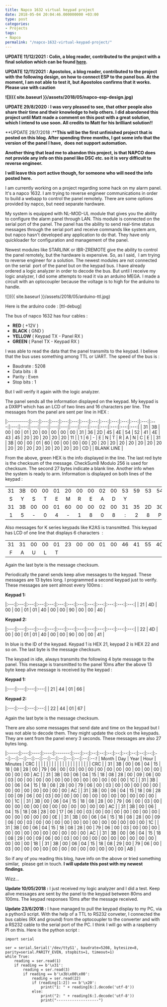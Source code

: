 ```yaml
---
title: Napco 1632 virtual keypad project
date: 2018-05-04 20:04:46.000000000 +03:00
type: post
categories:
- Projects
tags:
- Napco
permalink: "/napco-1632-virtual-keypad-project/"
---
```

**UPDATE 11/12/2021 : Colin, a blog reader, contributed to the project with a final solution which can be found [here](https://github.com/cborrowman/Napco1632ArduinoMonitor).**

**UPDATE 12/11/2021 : Apostolos, a blog reader, contributed to the project with the following design, on how to connect ESP to the panel bus. At the moment, I am not able to test it, but Apostolos confirms that it works. Please use with caution**

**![]({{ site.baseurl }}/assets/2018/05/napco-esp-design.jpg)**

**UPDATE 29/8/2020 : I was very pleased to see, that other people also share their time and their knowledge to help others. I did abandoned this project until Matt made a comment on this post with a great solution, which I intend to use soon. All credits to Matt for his brilliant solution!!**

**UPDATE 29/7/2018 :****This will be the first unfinished project that is posted on this blog. After spending three months, I got some info that the version of the panel I have,  does not support automation.**

**Another thing that lead me to abandon this project, is that NAPCO does not provide any info on this panel like DSC etc. so it is very difficult to reverse engineer.**

**I will leave this port active though, for someone who will need the info posted here.**

I am currently working on a project regarding some hack on my alarm panel. It's a napco 1632. I am trying to reverse engineer communications in order to build a webapp to control the panel remotely. There are some options provided by napco, but need separate hardware.

My system is equipped with NL-MOD-UL module that gives you the ability to configure the alarm panel through LAN. This module is connected on the serial port of the panel. The panel has the ability to send real-time status messages through the serial port and receive commands like system arm, but napco hasn't developed any application to do that. They have only quickloader for configuration and management of the panel.

Newest modules like STARLINK or IBR-ZREMOTE give the ability to control the panel remotely, but the hardware is expensive. So, as I said,  I am trying to reverse engineer for a solution. The newest modules are not connected on the serial  port of the panel but on the keypad bus. I have already ordered a logic analyzer in order to decode the bus. But until I receive my logic analyzer, I did some attempts to read it via an arduino MEGA. I made a circuit with an optocoupler because the voltage is to high for the arduino to handle.

![]({{ site.baseurl }}/assets/2018/05/arduino-ttl.jpg)

Here is the arduino code : [ttl-debug]

The bus of napco 1632 has four cables :

- **RED** ( +12V )
- **BLACK** ( GND )
- **YELLOW** ( Keypad TX - Panel RX )
- **GREEN** ( Panel TX - Keypad RX )

I was able to read the data that the panel transmits to the keypad. I believe that the bus uses something among TTL or UART. The speed of the bus is :

- Baudrate : 5208
- Data bits : 8
- Parity : Even
- Stop bits : 1

But I will verify it again with the logic analyzer.

The panel sends all the information displayed on the keypad. My keypad is a DXRP1 which has an LCD of two lines and 16 characters per line. The messages from the panel are sent per line in HEX :


|:----------:|:---:|:---:|:---:|:---:|:---:|:---:|:---:|:---:|:---:|:---:|:---:|:---:|:---:|:---:|:---:|:---:|:---:|:---:|:---:|:---:|:---:|:---:|:---:|:---:|:---:|:---:|
| 31         | 3B | 00 | 00 | 01 | 20 | 00 | 00 | 00 | 00 | 31 | 36 | 2D | 45 | 4E | 54 | 52 | 41 | 4E | 43 | 45 | 20 | 20 | 20 | 20 | 20 | 11 |
| 1          | 6  | -  | E  | N  | T  | R  | A  | N  | C  | E  |
| 31         | 3B | 00 | 00 | 01 | 60 | 00 | 00 | 00 | 00 | 20 | 20 | 20 | 20 | 20 | 20 | 20 | 20 | 20 | 20 | 20 | 20 | 20 | 20 | 20 | 20 | CD |
| BLANK LINE |



From the above, green HEX is the info displayed in the line. The last red byte is the checksum of the message. CheckSum8 Modulo 256 is used for checksum. The second 27 bytes indicate a blank line. Another info when the system is ready to arm. Information is displayed on both lines of the keypad :

|    |    |    |    |    |    |    |    |    |    |    |    |    |    |    |    |    |    |    |    |    |    |    |    |    |    |    |
|:---:|:---:|:---:|:---:|:---:|:---:|:---:|:---:|:---:|:---:|:---:|:---:|:---:|:---:|:---:|:---:|:---:|:---:|:---:|:---:|:---:|:---:|:---:|:---:|:---:|:---:|:---:|
| 31 | 3B | 00 | 00 | 01 | 20 | 00 | 00 | 02 | 00 | 53 | 59 | 53 | 54 | 45 | 4D | 20 | 52 | 45 | 41 | 44 | 59 | 20 | 20 | 20 | 20 | 89 |
| S  | Y  | S  | T  | E  | M  | R  | E  | A  | D  | Y  |
| 31 | 3B | 00 | 00 | 01 | 60 | 00 | 00 | 02 | 00 | 31 | 35 | 2D | 30 | 34 | 2D | 31 | 38 | 20 | 30 | 38 | 3A | 32 | 38 | 50 | 4D | 25 |
| 1  | 5  | -  | 0  | 4  | -  | 1  | 8  | 0  | 8  | :  | 2  | 8  | P  | M  |


Also messages for K series keypads like K2AS is transmitted. This keypad has LCD of one line that displays 6 characters  :

|    |    |    |    |    |    |    |    |    |    |    |    |    |    |    |    |    |
|:---:|:---:|:---:|:---:|:---:|:---:|:---:|:---:|:---:|:---:|:---:|:---:|:---:|:---:|:---:|:---:|:---:|
| 31 | 31 | 00 | 00 | 01 | 23 | 00 | 00 | 01 | 00 | 46 | 41 | 55 | 4C | 54 | 20 | 23 |
| F  | A  | U  | L  | T  |

Again the last byte is the message checksum.

Periodically the panel sends keep alive messages to the keypad. These messages are 13 bytes long. I programmed a second keypad just to verify. These messages are sent almost every 100ms :

**Keypad 1:**

|:---:|:---:|:---:|:---:|:---:|:---:|:---:|:---:|:---:|:---:|:---:|:---:|:---:|
| 21 | 4D | 00 | 00 | 01 | 01 | 40 | 00 | 00 | 90 | 00 | 00 | 40 |


**Keypad 2:**

|:---:|:---:|:---:|:---:|:---:|:---:|:---:|:---:|:---:|:---:|:---:|:---:|:---:|
| 22 | 4D | 00 | 00 | 01 | 01 | 40 | 00 | 00 | 90 | 00 | 00 | 41 |

In blue is the ID of the keypad. Keypad 1 is HEX 21, keypad 2 is HEX 22 and so on. The last byte is the message checksum.

The keypad in idle, always transmits the following 4 byte message to the panel. This message is transmitted to the panel 10ms after the above 13 byte keep alive message is received by the keypad :

**Keypad 1:**

|:---:|:---:|:---:|:---:|
| 21 | 44 | 01 | 66 |

**Keypad 2:**

|:---:|:---:|:---:|:---:|
| 22 | 44 | 01 | 67 |

Again the last byte is the message checksum.

There are also some messages that send date and time on the keypad but I was not able to decode them. They might update the clock on the keypads. They are sent from the panel enery 3 seconds. These messages are also 27 bytes long.


|:-----:|:---:|:----:|:----:|:-------:|:---:|:--:|:--:|:--:|:--:|:--:|:--:|:--:|:--:|:--:|:--:|:--:|:--:|:--:|:--:|:--:|:--:|:--:|:--:|:--:|:--:|:--:!
| Month | Day | Year | Hour | Minutes | CRC |    |    |    |    |    |    |    |    |    |    |    |    |    |    |    |    |    |    |    |    | CRC |
| 31    | 3B  | 00   | 06   | 04      | 15  | 18 | 08 | 28 | 00 | 79 | 06 | 00 | 03 | 00 | 00 | 00 | 00 | 00 | 00 | 00 | 00 | 00 | 00 | 00 | 00 | AC |
| 31    | 3B  | 00   | 06   | 04      | 15  | 18 | 08 | 28 | 00 | 09 | 06 | 00 | 03 | 00 | 00 | 00 | 00 | 00 | 00 | 00 | 00 | 00 | 00 | 00 | 00 | 1C |
| 31    | 3B  | 00   | 06   | 04      | 15  | 18 | 08 | 28 | 00 | 79 | 06 | 00 | 03 | 00 | 00 | 00 | 00 | 00 | 00 | 00 | 00 | 00 | 00 | 00 | 00 | AC |
| 31    | 3B  | 00   | 06   | 04      | 15  | 18 | 08 | 28 | 00 | 09 | 06 | 00 | 03 | 00 | 00 | 00 | 00 | 00 | 00 | 00 | 00 | 00 | 00 | 00 | 00 | 1C |
| 31    | 3B  | 00   | 06   | 04      | 15  | 18 | 08 | 28 | 00 | 79 | 06 | 00 | 03 | 00 | 00 | 00 | 00 | 00 | 00 | 00 | 00 | 00 | 00 | 00 | 00 | AC |
| 31    | 3B  | 00   | 06   | 04      | 15  | 18 | 08 | 28 | 00 | 17 | 06 | 00 | 03 | 00 | 00 | 00 | 00 | 00 | 00 | 00 | 00 | 00 | 00 | 00 | 00 | 0E |
| 31    | 3B  | 00   | 06   | 04      | 15  | 18 | 08 | 28 | 00 | 09 | 06 | 00 | 03 | 00 | 00 | 00 | 00 | 00 | 00 | 00 | 00 | 00 | 00 | 00 | 00 | 1C |
| 31    | 3B  | 00   | 06   | 04      | 15  | 18 | 08 | 28 | 00 | 79 | 06 | 00 | 03 | 00 | 00 | 00 | 00 | 00 | 00 | 00 | 00 | 00 | 00 | 00 | 00 | AC |
| 31    | 3B  | 00   | 06   | 04      | 15  | 18 | 08 | 29 | 00 | 09 | 06 | 00 | 03 | 00 | 00 | 00 | 00 | 00 | 00 | 00 | 00 | 00 | 00 | 00 | 00 | 1B |
| 31    | 3B  | 00   | 06   | 04      | 15  | 18 | 08 | 29 | 00 | 79 | 06 | 00 | 03 | 00 | 00 | 00 | 00 | 00 | 00 | 00 | 00 | 00 | 00 | 00 | 00 | AB |


So if any of you reading this blog, have info on the above or tried something similar,  please get in touch. **I will update this post with my newest findings**.

Wizz...

**Update 10/05/2018 :** I just received my logic analyzer and I did a test. Keep alive messages are sent by the panel to the keypad between 80ms and 100ms. The keypad responses 10ms after the message received.

**Update 23/6/2018 :** I have managed to pull the keypad display to my PC, via a python3 script. With the help of a TTL to RS232 conveter, I connected the bus cables (RX and ground) from the optocoupler to the converter and with a RS232 cable to the serial port of the PC. I think I will go with a raspberry PI on this. Here is the python script :

```
import serial

ser = serial.Serial('/dev/ttyS1', baudrate=5208, bytesize=8, parity=serial.PARITY_EVEN, stopbits=1, timeout=1)
while True:
    reading = ser.read(1)
    if reading == b'\x31':
        reading = ser.read(3)
        if reading == b'\x3b\x00\x00':
            reading = ser.read(22)
            if (reading[1:2]) == b'\x20':
                print("1: " + reading[6:].decode('utf-8'))
            else:
                print("2: " + reading[6:].decode('utf-8'))
                print("-------------------")
```
